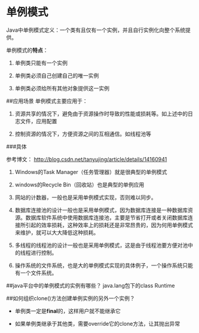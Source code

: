 # 单例模式
Java中单例模式定义：一个类有且仅有一个实例，并且自行实例化向整个系统提供。

单例模式的**特点**：

1. 单例类只能有一个实例

2. 单例类必须自己创建自己的唯一实例

3. 单例类必须给所有其他对象提供这一实例

##应用场景
单例模式主要应用于：
1. 资源共享的情况下，避免由于资源操作时导致的性能或损耗等。如上述中的日志文件，应用配置

2. 控制资源的情况下，方便资源之间的互相通信。如线程池等

###具体

参考博文： http://blog.csdn.net/tanyujing/article/details/14160941

1. Windows的Task Manager（任务管理器）就是很典型的单例模式

2. windows的Recycle Bin（回收站）也是典型的单例应用

3. 网站的计数器，一般也是采用单例模式实现，否则难以同步。

6. 数据库连接池的设计一般也是采用单例模式，因为数据库连接是一种数据库资源。数据库软件系统中使用数据库连接池，主要是节省打开或者关闭数据库连接所引起的效率损耗，这种效率上的损耗还是非常昂贵的，因为何用单例模式来维护，就可以大大降低这种损耗。

7. 多线程的线程池的设计一般也是采用单例模式，这是由于线程池要方便对池中的线程进行控制。

8. 操作系统的文件系统，也是大的单例模式实现的具体例子，一个操作系统只能有一个文件系统。


##java平台中的单例模式的实例有哪些？
java.lang包下的class Runtime

##如何组织clone()方法创建单例实例的另外一个实例？
- 单例类一定是**final**的，这样用户就不能继承它

- 如果单例类继承于其他类，需要override它的clone方法，让其抛出异常

